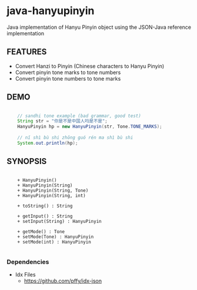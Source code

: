 java-hanyupinyin
================

Java implementation of Hanyu Pinyin object using the JSON-Java reference implementation

## FEATURES 

  + Convert Hanzi to Pinyin (Chinese characters to Hanyu Pinyin)
  + Convert pinyin tone marks to tone numbers
  + Convert pinyin tone numbers to tone marks

## DEMO

```java

    // sandhi tone example (bad grammar, good test)
    String str = "你是不是中国人吗是不是";
    HanyuPinyin hp = new HanyuPinyin(str, Tone.TONE_MARKS);
    
    // nĭ shì bù shi zhōng guó rén ma shì bù shi 
    System.out.println(hp);


```

## SYNOPSIS

```

    + HanyuPinyin()
    + HanyuPinyin(String)
    + HanyuPinyin(String, Tone)
    + HanyuPinyin(String, int)

    + toString() : String

    + getInput() : String
    + setInput(String) : HanyuPinyin

    + getMode() : Tone
    + setMode(Tone) : HanyuPinyin
    + setMode(int) : HanyuPinyin
    

```

### Dependencies

+ Idx Files
  + https://github.com/pffy/idx-json


